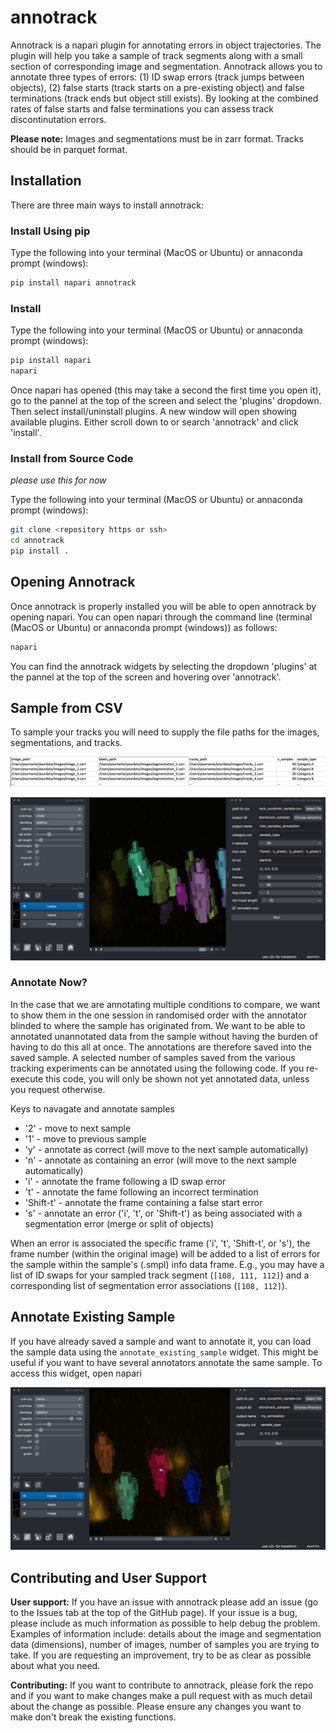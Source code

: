 # annotrack
Annotrack is a napari plugin for annotating errors in object trajectories. The plugin will help you take a sample of track segments along with a small section of corresponding image and segmentation. Annotrack allows you to annotate three types of errors: (1) ID swap errors (track jumps between objects), (2) false starts (track starts on a pre-existing object) and false terminations (track ends but object still exists). By looking at the combined rates of false starts and false terminations you can assess track discontinutation errors. 

**Please note:** Images and segmentations must be in zarr format. Tracks should be in parquet format.  

## Installation 

There are three main ways to install annotrack:

### Install Using pip

Type the following into your terminal (MacOS or Ubuntu) or annaconda prompt (windows):

```bash
pip install napari annotrack
```

### Install

Type the following into your terminal (MacOS or Ubuntu) or annaconda prompt (windows):

```bash
pip install napari
napari
```

Once napari has opened (this may take a second the first time you open it), go to the pannel at the top of the screen and select the 'plugins' dropdown. Then select install/uninstall plugins. A new window will open showing available plugins. Either scroll down to or search 'annotrack' and click 'install'. 

### Install from Source Code
*please use this for now*

Type the following into your terminal (MacOS or Ubuntu) or annaconda prompt (windows):

```bash
git clone <repository https or ssh>
cd annotrack
pip install .
```

## Opening Annotrack
Once annotrack is properly installed you will be able to open annotrack by opening napari. You can open napari through the command line (terminal (MacOS or Ubuntu) or annaconda prompt (windows)) as follows:

```bash
napari
```

You can find the annotrack widgets by selecting the dropdown 'plugins' at the pannel at the top of the screen and hovering over 'annotrack'.  

## Sample from CSV

To sample your tracks you will need to supply the file paths for the images, segmentations, and tracks. 

 ![csv_structure widget](https://github.com/AbigailMcGovern/annotrack/blob/main/media/csv_structure.png)

 ![sample_from_csv widget](https://github.com/AbigailMcGovern/annotrack/blob/main/media/sample_from_csv.png)

### Annotate Now?

In the case that we are annotating multiple conditions to compare, we want to show them in the one session in randomised order with the annotator blinded to where the sample has originated from. We want to be able to annotated unannotated data from the sample without having the burden of having to do this all at once. The annotations are therefore saved into the saved sample. A selected number of samples saved from the various tracking experiments can be annotated using the following code. If you re-execute this code, you will only be shown not yet annotated data, unless you request otherwise.

Keys to navagate and annotate samples
- '2' - move to next sample
- '1' - move to previous sample
- 'y' - annotate as correct (will move to the next sample automatically)
- 'n' - annotate as containing an error (will move to the next sample automatically)
- 'i' - annotate the frame following a ID swap error
- 't' - annotate the fame following an incorrect termination
- 'Shift-t' - annotate the frame containing a false start error
- 's' - annotate an error ('i', 't', or 'Shift-t') as being associated with a segmentation error (merge or split of objects)

When an error is associated the specific frame ('i', 't', 'Shift-t', or 's'), the frame number (within the original image) will be added to a list of errors for the sample within the sample's (.smpl) info data frame. E.g., you may have a list of ID swaps for your sampled track segment (`[108, 111, 112]`) and a corresponding list of segmentation error associations (`[108, 112]`). 

## Annotate Existing Sample
If you have already saved a sample and want to annotate it, you can load the sample data using the `annotate_existing_sample` widget. This might be useful if you want to have several annotators annotate the same sample. To access this widget, open napari

 ![annotate_existing_sample widget](https://github.com/AbigailMcGovern/annotrack/blob/main/media/annotate_existing_sample.png)

## Contributing and User Support

**User support:** If you have an issue with annotrack please add an issue (go to the Issues tab at the top of the GitHub page). If your issue is a bug, please include as much information as possible to help debug the problem. Examples of information include: details about the image and segmentation data (dimensions), number of images, number of samples you are trying to take. If you are requesting an improvement, try to be as clear as possible about what you need. 

**Contributing:** If you want to contribute to annotrack, please fork the repo and if you want to make changes make a pull request with as much detail about the change as possible. Please ensure any changes you want to make don't break the existing functions.